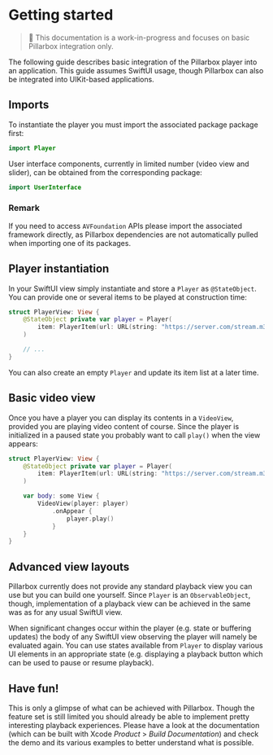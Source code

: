 # Getting started

> 🚧 This documentation is a work-in-progress and focuses on basic Pillarbox integration only.

The following guide describes basic integration of the Pillarbox player into an application. This guide assumes SwiftUI usage, though Pillarbox can also be integrated into UIKit-based applications.

## Imports

To instantiate the player you must import the associated package package first:

```swift
import Player
```

User interface components, currently in limited number (video view and slider), can be obtained from the corresponding package:

```swift
import UserInterface
```

### Remark

If you need to access `AVFoundation` APIs please import the associated framework directly, as Pillarbox dependencies are not automatically pulled when importing one of its packages.

## Player instantiation

In your SwiftUI view simply instantiate and store a `Player` as `@StateObject`. You can provide one or several items to be played at construction time:

```swift
struct PlayerView: View {
    @StateObject private var player = Player(
        item: PlayerItem(url: URL(string: "https://server.com/stream.m38u")!)
    )

    // ...
}
```

You can also create an empty `Player` and update its item list at a later time.

## Basic video view

Once you have a player you can display its contents in a `VideoView`, provided you are playing video content of course. Since the player is initialized in a paused state you probably want to call `play()` when the view appears:

```swift
struct PlayerView: View {
	@StateObject private var player = Player(
        item: PlayerItem(url: URL(string: "https://server.com/stream.m38u")!)
    )

    var body: some View {
        VideoView(player: player)
            .onAppear {
                player.play()
            }
    }
}
```

## Advanced view layouts

Pillarbox currently does not provide any standard playback view you can use but you can build one yourself. Since `Player` is an `ObservableObject`, though, implementation of a playback view can be achieved in the same was as for any usual SwiftUI view.

When significant changes occur within the player (e.g. state or buffering updates) the body of any SwiftUI view observing the player will namely be evaluated again. You can use states available from `Player` to display various UI elements in an appropriate state (e.g. displaying a playback button which can be used to pause or resume playback).


## Have fun!

This is only a glimpse of what can be achieved with Pillarbox. Though the feature set is still limited you should already be able to implement pretty interesting playback experiences. Please have a look at the documentation (which can be built with Xcode _Product_ > _Build Documentation_) and check the demo and its various examples to better understand what is possible.

